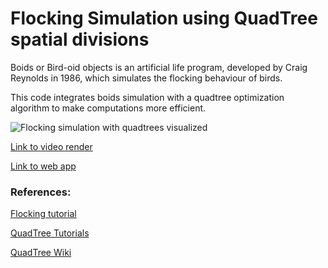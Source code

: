 # Flocking Simulation using QuadTree spatial divisions
Boids or Bird-oid objects is an artificial life program, developed by Craig Reynolds in 1986, which simulates the flocking behaviour of birds.

This code integrates boids simulation with a quadtree optimization algorithm to make computations more efficient.

![Flocking simulation with quadtrees visualized](https://github.com/M87K452b/flocking-quadtree/blob/main/flocking_quadTree_visualized.gif)

[Link to video render](https://youtu.be/Ya8T3lhLIgk)

[Link to web app](https://m87k452b.github.io/flocking-quadtree/)

### References:
[Flocking tutorial](https://www.youtube.com/watch?v=mhjuuHl6qHM)

[QuadTree Tutorials](https://www.youtube.com/watch?v=OJxEcs0w_kE)

[QuadTree Wiki](https://en.wikipedia.org/wiki/Quadtree)

